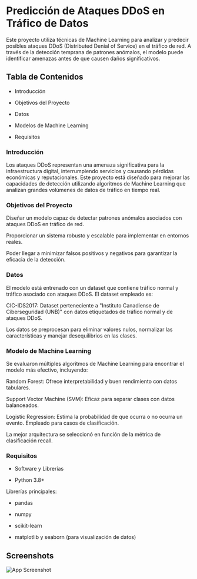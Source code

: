 
# Predicción de Ataques DDoS en Tráfico de Datos

Este proyecto utiliza técnicas de Machine Learning para analizar y predecir posibles ataques DDoS (Distributed Denial of Service) en el tráfico de red. A través de la detección temprana de patrones anómalos, el modelo puede identificar amenazas antes de que causen daños significativos.

## Tabla de Contenidos

- Introducción

- Objetivos del Proyecto

- Datos

- Modelos de Machine Learning

- Requisitos

### Introducción

Los ataques DDoS representan una amenaza significativa para la infraestructura digital, interrumpiendo servicios y causando pérdidas económicas y reputacionales. Este proyecto está diseñado para mejorar las capacidades de detección utilizando algoritmos de Machine Learning que analizan grandes volúmenes de datos de tráfico en tiempo real.

### Objetivos del Proyecto

Diseñar un modelo capaz de detectar patrones anómalos asociados con ataques DDoS en tráfico de red.

Proporcionar un sistema robusto y escalable para implementar en entornos reales.

Poder llegar a minimizar falsos positivos y negativos para garantizar la eficacia de la detección.

### Datos

El modelo está entrenado con un dataset que contiene tráfico normal y tráfico asociado con ataques DDoS. El dataset empleado es:

CIC-IDS2017: Dataset perteneciente a "Instituto Canadiense de Ciberseguridad (UNB)" con datos etiquetados de tráfico normal y de ataques DDoS.

Los datos se preprocesan para eliminar valores nulos, normalizar las características y manejar desequilibrios en las clases.

### Modelo de Machine Learning

Se evaluaron múltiples algoritmos de Machine Learning para encontrar el modelo más efectivo, incluyendo:

Random Forest: Ofrece interpretabilidad y buen rendimiento con datos tabulares.

Support Vector Machine (SVM): Eficaz para separar clases con datos balanceados.

Logistic Regression: Estima la probabilidad de que ocurra o no ocurra un evento. Empleado para casos de clasificación.

La mejor arquitectura se seleccionó en función de la métrica de clasificación recall.

### Requisitos

* Software y Librerías

* Python 3.8+

Librerías principales:

- pandas

- numpy

- scikit-learn

- matplotlib y seaborn (para visualización de datos)


## Screenshots

![App Screenshot](https://encrypted-tbn0.gstatic.com/images?q=tbn:ANd9GcR0CU4iDUk6e_BcpY6pOtFaT2VWDkmH2OIzXw&s)

